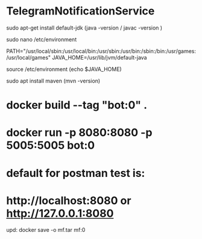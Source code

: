 # TelegramNotificationService

sudo apt-get install default-jdk (java -version / javac -version )

sudo nano /etc/environment 

PATH="/usr/local/sbin:/usr/local/bin:/usr/sbin:/usr/bin:/sbin:/bin:/usr/games:/usr/local/games" 
JAVA_HOME=/usr/lib/jvm/default-java 

source /etc/environment (echo $JAVA_HOME)

sudo apt install maven (mvn -version)

# docker build --tag "bot:0" .
# docker run -p 8080:8080 -p 5005:5005 bot:0

# default for postman test is:
# http://localhost:8080 or http://127.0.0.1:8080

upd:
docker save -o mf.tar mf:0

